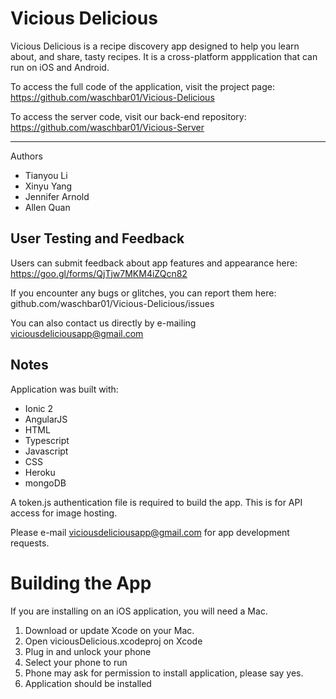 # Vicious Delicious

Vicious Delicious is a recipe discovery app designed to help you learn about, and share, tasty recipes. It is a cross-platform appplication that can run on iOS and Android.

To access the full code of the application, visit the project page: https://github.com/waschbar01/Vicious-Delicious

To access the server code, visit our back-end repository: https://github.com/waschbar01/Vicious-Server

___
Authors

* Tianyou Li
* Xinyu Yang
* Jennifer Arnold
* Allen Quan

## User Testing and Feedback
Users can submit feedback about app features and appearance here:
https://goo.gl/forms/QjTjw7MKM4iZQcn82

If you encounter any bugs or glitches, you can report them here:
github.com/waschbar01/Vicious-Delicious/issues

You can also contact us directly by e-mailing viciousdeliciousapp@gmail.com

## Notes

Application was built with:
- Ionic 2
- AngularJS
- HTML
- Typescript
- Javascript
- CSS
- Heroku
- mongoDB

A token.js authentication file is required to build the app. This is for API access for image hosting.

Please e-mail viciousdeliciousapp@gmail.com for app development requests.

# Building the App

If you are installing on an iOS application, you will need a Mac.

1. Download or update Xcode on your Mac.
2. Open viciousDelicious.xcodeproj on Xcode
3. Plug in and unlock your phone
4. Select your phone to run
5. Phone may ask for permission to install application, please say yes.
6. Application should be installed
